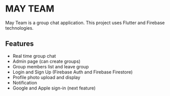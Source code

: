 # MAY TEAM

May Team is a group chat application. This project uses Flutter and Firebase technologies.

## Features

- Real time group chat
- Admin page (can create groups)
- Group members list and leave group
- Login and Sign Up (Firebase Auth and Firebase Firestore)
- Profile photo upload and display
- Notification 
- Google and Apple sign-in (next feature)
